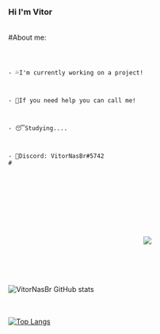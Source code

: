 ### Hi I'm Vitor

<br/>
#About me:
<br/>
<br/>


#
```
- 💦I'm currently working on a project!
 


- 👊If you need help you can call me!
 


- 😴Studying....



- 🧾Discord: VitorNasBr#5742
#
```
<br/>



![VitorNasBr GitHub stats](https://github-readme-stats.vercel.app/api?username=VitorNasBr&show_icons=true&theme=dark) 
<img src="https://discord.c99.nl/widget/theme-3/396468587398823938.png" style="padding: 10vw;">

<br /><br /> 
[![Top Langs](https://github-readme-stats.vercel.app/api/top-langs/?username=VitorNasBr&langs_count=8&theme=dark)](https://github.com/anuraghazra/github-readme-stats)


